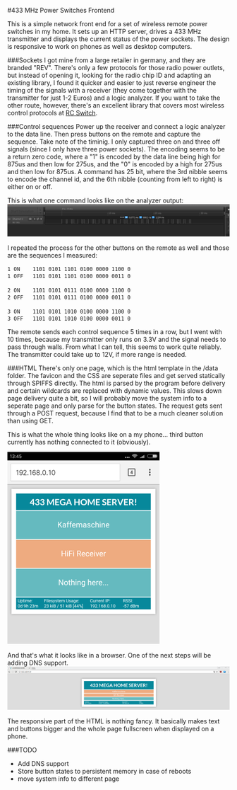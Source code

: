 #433 MHz Power Switches Frontend

This is a simple network front end for a set of wireless remote power switches in my home. It sets up an HTTP server, drives a 433 MHz transmitter and displays the current status of the power sockets. The design is responsive to work on phones as well as desktop computers.

###Sockets
I got mine from a large retailer in germany, and they are branded "REV". There's only a few protocols for those radio power outlets, but instead of opening it, looking for the radio chip ID and adapting an existing library, I found it quicker and easier to just reverse engineer the timing of the signals with a receiver (they come together with the transmitter for just 1-2 Euros) and a logic analyzer. If you want to take the other route, however, there's an excellent library that covers most wireless control protocols at [RC Switch](https://github.com/sui77/rc-switch).

###Control sequences
Power up the receiver and connect a logic analyzer to the data line. Then press buttons on the remote and capture the sequence. Take note of the timinig. I only captured three on and three off signals (since I only have three power sockets). The encoding seems to be a return zero code, where a "1" is encoded by the data line being high for 875us and then low for 275us, and the "0" is encoded by a high for 275us and then low for 875us. A command has 25 bit, where the 3rd nibble
seems to encode the channel id, and the 6th nibble (counting from left to right) is either on or off.

This is what one command looks like on the analyzer output:
![Sample trace output](/images/trace_1_on.png)

I repeated the process for the other buttons on the remote as well and those are the sequences I measured:

    1 ON    1101 0101 1101 0100 0000 1100 0
    1 OFF   1101 0101 1101 0100 0000 0011 0

    2 ON    1101 0101 0111 0100 0000 1100 0
    2 OFF   1101 0101 0111 0100 0000 0011 0

    3 ON    1101 0101 1010 0100 0000 1100 0
    3 OFF   1101 0101 1010 0100 0000 0011 0

The remote sends each control sequence 5 times in a row, but I went with 10 times, because my transmitter only runs on 3.3V and the signal needs to pass through walls. From what I can tell, this seems to work quite reliably. The transmitter could take up to 12V, if more range is needed.

###HTML
There's only one page, which is the html template in the /data folder. The favicon and the CSS are seperate files and get served statically through SPIFFS directly. The html is parsed by the program before delivery and certain wildcards are replaced with dynamic values. This slows down page delivery quite a bit, so I will probably move the system info to a seperate page and only parse for the button states. The request gets sent through a POST request, because I find that to be a much cleaner solution than using GET.

This is what the whole thing looks like on a my phone... third button currently has nothing connected to it (obviously).

![Page on phone](/images/page_phone.png)

And that's what it looks like in a browser. One of the next steps will be adding DNS support.
![Page on phone](/images/page_desktop.png)

The responsive part of the HTML is nothing fancy. It basically makes text and buttons bigger and the whole page fullscreen when displayed on a phone.

###TODO
- Add DNS support
- Store button states to persistent memory in case of reboots
- move system info to different page
